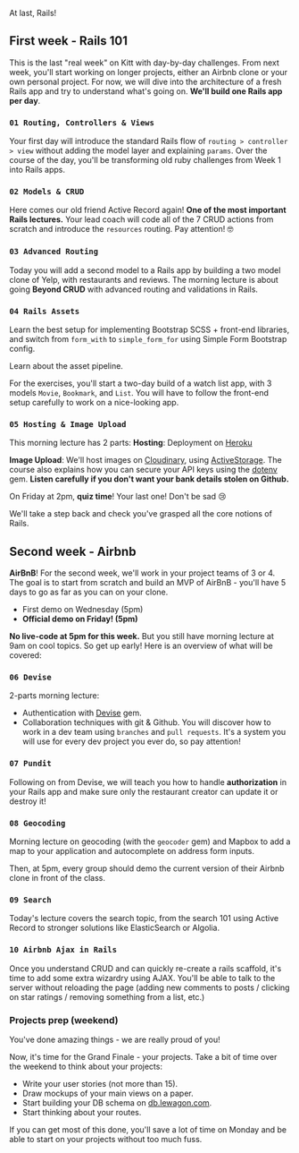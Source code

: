 At last, Rails!

## First week - Rails 101

This is the last "real week" on Kitt with day-by-day challenges. From next week, you'll start working on longer projects, either an Airbnb clone or your own personal project. For now, we will dive into the architecture of a fresh Rails app and try to understand what's going on. **We'll build one Rails app per day**.

### `01 Routing, Controllers & Views`

Your first day will introduce the standard Rails flow of `routing > controller > view` without adding the model layer and explaining `params`. Over the course of the day, you'll be transforming old ruby challenges from Week 1 into Rails apps.

### `02 Models & CRUD`

Here comes our old friend Active Record again! **One of the most important Rails lectures.** Your lead coach will code all of the 7 CRUD actions from scratch and introduce the `resources` routing. Pay attention! 🤓

### `03 Advanced Routing`

Today you will add a second model to a Rails app by building a two model clone of Yelp, with restaurants and reviews. The morning lecture is about going **Beyond CRUD** with advanced routing and validations in Rails.

### `04 Rails Assets`

Learn the best setup for implementing Bootstrap SCSS + front-end libraries, and switch from `form_with` to `simple_form_for` using Simple Form Bootstrap config.

Learn about the asset pipeline.

For the exercises, you'll start a two-day build of a watch list app, with 3 models `Movie`, `Bookmark`, and `List`.
You will have to follow the front-end setup carefully to work on a nice-looking app.

### `05 Hosting & Image Upload`

This  morning lecture has 2 parts:
**Hosting**: Deployment on [Heroku](http://heroku.com/)

**Image Upload**: We'll host images on [Cloudinary](http://cloudinary.com/), using [ActiveStorage](https://guides.rubyonrails.org/v6.0.1/active_storage_overview.html). The course also explains how you can secure your API keys using the [dotenv](https://github.com/bkeepers/dotenv) gem. **Listen carefully if you don't want your bank details stolen on Github.**

On Friday at 2pm, **quiz time**! Your last one! Don't be sad 😢

We'll take a step back and check you've grasped all the core notions of Rails.

## Second week - Airbnb

**AirBnB**! For the second week, we'll work in your project teams of 3 or 4. The goal is to start from scratch and build an MVP of AirBnB - you'll have 5 days to go as far as you can on your clone.

- First demo on Wednesday (5pm)
- **Official demo on Friday! (5pm)**

**No live-code at 5pm for this week.** But you still have morning lecture at 9am on cool topics. So get up early! Here is an overview of what will be covered:

### `06 Devise`

2-parts morning lecture:

- Authentication with [Devise](https://github.com/plataformatec/devise) gem.
- Collaboration techniques with git & Github. You will discover how to work in a dev team using `branches` and `pull requests`. It's a system you will use for every dev project you ever do, so pay attention!

### `07 Pundit`

Following on from Devise, we will teach you how to handle **authorization** in your Rails app and make sure only the restaurant creator can update it or destroy it!

### `08 Geocoding`

Morning lecture on geocoding (with the `geocoder` gem) and Mapbox to add a map to your application and autocomplete on address form inputs.

Then, at 5pm, every group should demo the current version of their Airbnb clone in front of the class.

### `09 Search`

Today's lecture covers the search topic, from the search 101 using Active Record to stronger solutions like ElasticSearch or Algolia.

### `10 Airbnb Ajax in Rails`

Once you understand CRUD and can quickly re-create a rails scaffold, it's time to add some extra wizardry using AJAX. You'll be able to talk to the server without reloading the page (adding new comments to posts / clicking on star ratings / removing something from a list, etc.)

### Projects prep (weekend)

You've done amazing things - we are really proud of you!

Now, it's time for the Grand Finale - your projects. Take a bit of time over the weekend to think about your projects:

- Write your user stories (not more than 15).
- Draw mockups of your main views on a paper.
- Start building your DB schema on [db.lewagon.com](http://db.lewagon.com).
- Start thinking about your routes.

If you can get most of this done, you'll save a lot of time on Monday and be able to start on your projects without too much fuss.
